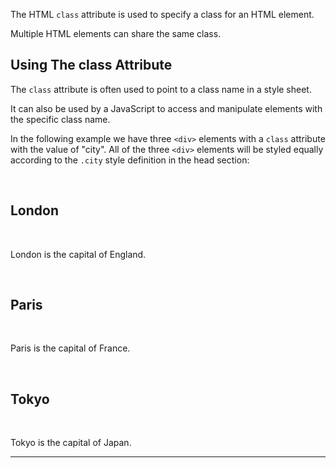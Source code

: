 The HTML `class` attribute is used to specify a class for an HTML element.

Multiple HTML elements can share the same class.

## Using The class Attribute

The `class` attribute is often used to point to a class name in a style sheet. 

It can also be used by a JavaScript to access and manipulate elements with the specific class name.

In the following example we have three `<div>` elements with a `class` attribute with the value of "city". All of the three `<div>` elements will be styled equally according to the `.city` style definition in the head section:


<!DOCTYPE html>  
<html>  
<head>  
<style>  
.city {  background-color: black;  
  color: white;  
  border: 2px solid black;  
  margin: 20px;  
  padding: 20px;}  
</style>  
</head>  
<body>  
  
<div class="city">  
  <h2>London</h2>  
  <p>London is the capital of England.</p>  
</div>  
  
<div class="city">  
  <h2>Paris</h2>  
  <p>Paris is the capital of France.</p>  
</div>  
  
<div class="city">  
  <h2>Tokyo</h2>  
  <p>Tokyo is the capital of Japan.</p>  
</div>  
  
</body>  
</html>

---
